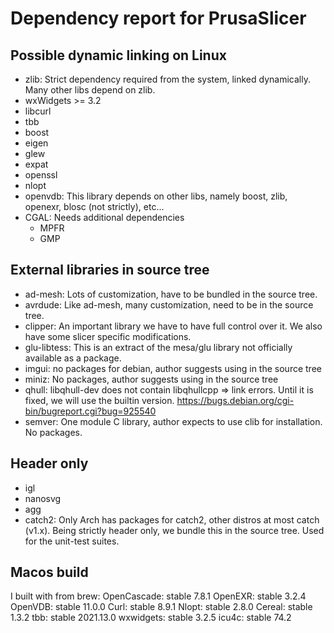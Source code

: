 # Dependency report for PrusaSlicer
## Possible dynamic linking on Linux
* zlib: Strict dependency required from the system, linked dynamically. Many other libs depend on zlib.
* wxWidgets >= 3.2
* libcurl
* tbb
* boost
* eigen
* glew
* expat
* openssl
* nlopt
* openvdb: This library depends on other libs, namely boost, zlib, openexr, blosc (not strictly), etc... 
* CGAL: Needs additional dependencies
    * MPFR 
    * GMP

## External libraries in source tree
* ad-mesh: Lots of customization, have to be bundled in the source tree.
* avrdude: Like ad-mesh, many customization, need to be in the source tree.
* clipper: An important library we have to have full control over it. We also have some slicer specific modifications.
* glu-libtess: This is an extract of the mesa/glu library not officially available as a package.
* imgui: no packages for debian, author suggests using in the source tree
* miniz: No packages, author suggests using in the source tree
* qhull: libqhull-dev does not contain libqhullcpp => link errors. Until it is fixed, we will use the builtin version. https://bugs.debian.org/cgi-bin/bugreport.cgi?bug=925540
* semver: One module C library, author expects to use clib for installation. No packages.

## Header only
* igl
* nanosvg
* agg
* catch2: Only Arch has packages for catch2, other distros at most catch (v1.x). Being strictly header only, we bundle this in the source tree. Used for the unit-test suites.

## Macos build
I built with from brew:
OpenCascade: stable 7.8.1
OpenEXR: stable 3.2.4
OpenVDB: stable 11.0.0
Curl: stable 8.9.1
Nlopt: stable 2.8.0
Cereal: stable 1.3.2
tbb: stable 2021.13.0
wxwidgets: stable 3.2.5
icu4c: stable 74.2
